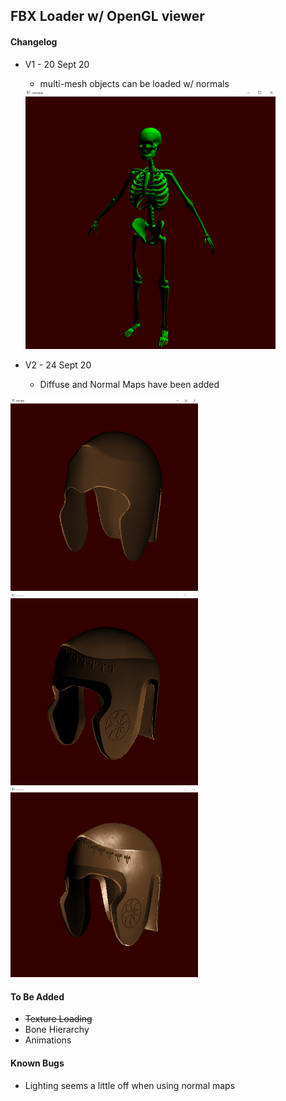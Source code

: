 ## FBX Loader w/ OpenGL viewer


#### Changelog

- V1 - 20 Sept 20
    - multi-mesh objects can be loaded w/ normals
    <img src="Screenshots/skellyboy.PNG" alt="Diffuse" width="400"/>

- V2 - 24 Sept 20
    - Diffuse and Normal Maps have been added

<img src="Screenshots/Diffuse.PNG" alt="Diffuse" width="300"/>
<img src="Screenshots/NormalMap.PNG" alt="NormalMap" width="300"/>
<img src="Screenshots/NormalMap_spec.PNG" alt="NormalMap_spec" width="300"/>

#### To Be Added

- ~~Texture Loading~~
- Bone Hierarchy
- Animations


#### Known Bugs

- Lighting seems a little off when using normal maps


